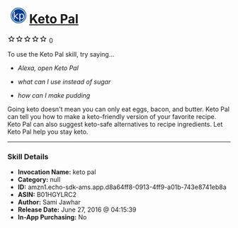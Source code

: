 # &nbsp;<img src="skill_icon" alt="Keto Pal icon" width="36"> [Keto Pal](http://alexa.amazon.com/#skills/amzn1.echo-sdk-ams.app.d8a64ff8-0913-4ff9-a01b-743e8741eb8a)
![0 stars](../../images/ic_star_border_black_18dp_1x.png)![0 stars](../../images/ic_star_border_black_18dp_1x.png)![0 stars](../../images/ic_star_border_black_18dp_1x.png)![0 stars](../../images/ic_star_border_black_18dp_1x.png)![0 stars](../../images/ic_star_border_black_18dp_1x.png) 0

To use the Keto Pal skill, try saying...

* *Alexa, open Keto Pal*

* *what can I use instead of sugar*

* *how can I make pudding*

Going keto doesn't mean you can only eat eggs, bacon, and butter. Keto Pal can tell you how to make a keto-friendly version of your favorite recipe. Keto Pal can also suggest keto-safe alternatives to recipe ingredients. Let Keto Pal help you stay keto.

***

### Skill Details

* **Invocation Name:** keto pal
* **Category:** null
* **ID:** amzn1.echo-sdk-ams.app.d8a64ff8-0913-4ff9-a01b-743e8741eb8a
* **ASIN:** B01HGYLRC2
* **Author:** Sami Jawhar
* **Release Date:** June 27, 2016 @ 04:15:39
* **In-App Purchasing:** No
